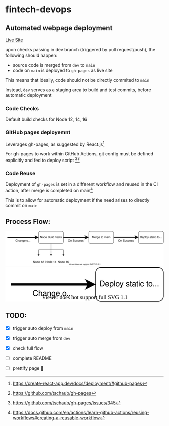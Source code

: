 # fintech-devops

## Automated webpage deployment

[Live Site](https://williamng95.github.io/fintech-devops/)

upon checks passing in dev branch (triggered by pull request/push), the following should happen:
- source code is merged from `dev` to `main` 
- code on `main` is deployed to `gh-pages` as live site

This means that ideally, code should not be directly commited to `main`

Instead, `dev` serves as a staging area to build and test commits, before automatic deployment

### Code Checks
Default build checks for Node 12, 14, 16

### GitHub pages deployemnt
Leverages gh-pages, as suggested by React.js[^1]

For gh-pages to work within GitHub Actions, git config must be defined explicitly and fed to deploy script [^2][^3]

### Code Reuse
Deployment of `gh-pages` is set in a different workflow and reused in the CI action, after merge is completed on main[^4]

This is to allow for automatic deployment if the need arises to directly commit on `main`

## Process Flow:
![full actions flow](assets/fullprocess.svg)
![full actions flow](assets/mainprocess.svg)






## TODO:

- [X] trigger auto deploy from `main`
- [X] trigger auto merge from `dev`
- [X] check full flow
- [ ] complete README
- [ ] prettify page :tada:


<!--REFERENCES-->
[^1]:https://create-react-app.dev/docs/deployment/#github-pages

[^2]:https://github.com/tschaub/gh-pages

[^3]:https://github.com/tschaub/gh-pages/issues/345

[^4]:https://docs.github.com/en/actions/learn-github-actions/reusing-workflows#creating-a-reusable-workflow
